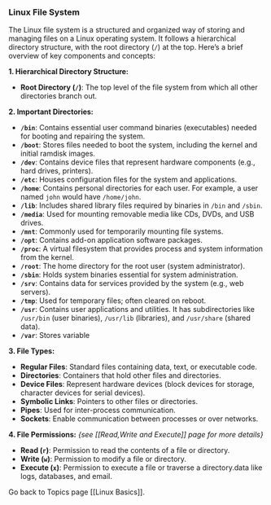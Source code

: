 ### Linux File System

The Linux file system is a structured and organized way of storing and managing files on a Linux operating system. It follows a hierarchical directory structure, with the root directory (`/`) at the top. Here’s a brief overview of key components and concepts:

**1. Hierarchical Directory Structure:**

- **Root Directory (`/`)**: The top level of the file system from which all other directories branch out.

**2. Important Directories:**

- **`/bin`**: Contains essential user command binaries (executables) needed for booting and repairing the system.
- **`/boot`**: Stores files needed to boot the system, including the kernel and initial ramdisk images.
- **`/dev`**: Contains device files that represent hardware components (e.g., hard drives, printers).
- **`/etc`**: Houses configuration files for the system and applications.
- **`/home`**: Contains personal directories for each user. For example, a user named `john` would have `/home/john`.
- **`/lib`**: Includes shared library files required by binaries in `/bin` and `/sbin`.
- **`/media`**: Used for mounting removable media like CDs, DVDs, and USB drives.
- **`/mnt`**: Commonly used for temporarily mounting file systems.
- **`/opt`**: Contains add-on application software packages.
- **`/proc`**: A virtual filesystem that provides process and system information from the kernel.
- **`/root`**: The home directory for the root user (system administrator).
- **`/sbin`**: Holds system binaries essential for system administration.
- **`/srv`**: Contains data for services provided by the system (e.g., web servers).
- **`/tmp`**: Used for temporary files; often cleared on reboot.
- **`/usr`**: Contains user applications and utilities. It has subdirectories like `/usr/bin` (user binaries), `/usr/lib` (libraries), and `/usr/share` (shared data).
- **`/var`**: Stores variable

 **3. File Types:**

- **Regular Files**: Standard files containing data, text, or executable code.
- **Directories**: Containers that hold other files and directories.
- **Device Files**: Represent hardware devices (block devices for storage, character devices for serial devices).
- **Symbolic Links**: Pointers to other files or directories.
- **Pipes**: Used for inter-process communication.
- **Sockets**: Enable communication between processes or over networks.

**4. File Permissions:**  *{see [[Read,Write and Execute]] page for more details}*

- **Read (`r`)**: Permission to read the contents of a file or directory.
- **Write (`w`)**: Permission to modify a file or directory.
- **Execute (`x`)**: Permission to execute a file or traverse a directory.data like logs, databases, and email.

Go back to Topics page [[Linux Basics]].